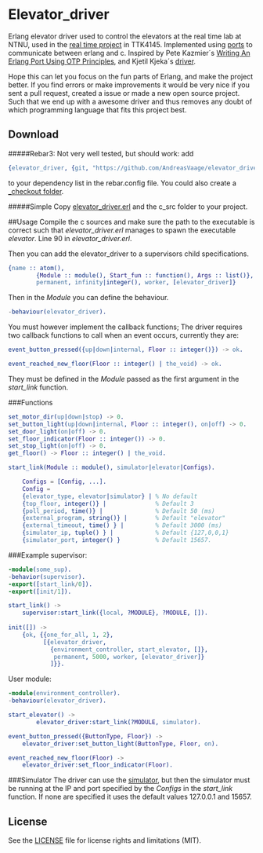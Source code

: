 # Elevator_driver

Erlang elevator driver used to control the elevators at the real time lab at NTNU, used in the [real time project](https://github.com/TTK4145/Project) in TTK4145. Implemented using [ports](http://erlang.org/doc/tutorial/c_port.html) to communicate between erlang and c. Inspired by Pete Kazmier´s [Writing An Erlang Port Using OTP Principles](http://www2.erlangcentral.org/wiki/?title=Writing_an_Erlang_Port_using_OTP_Principles), and Kjetil Kjeka´s [driver](https://github.com/kjetilkjeka/Real-time-elevator/blob/master). 

Hope this can let you focus on the fun parts of Erlang, and make the project better. If you find errors or make improvements it would be very nice if you sent a pull request, created a issue or made a new open source project. Such that we end up with a awesome driver and thus removes any doubt of which programming language that fits this project best.    

## Download
#####Rebar3: 
Not very well tested, but should work: add 
```erlang
{elevator_driver, {git, "https://github.com/AndreasVaage/elevator_driver", {branch, "master"}}} 
```

to your dependency list in the rebar.config file. You could also create a [_checkout folder](https://www.rebar3.org/docs/dependencies).

#####Simple
Copy [elevator_driver.erl](src/elevator_driver.erl)  and the c_src folder to your project.

##Usage
Compile the c sources and make sure the path to the executable is correct such that *elevator_driver.erl* manages to spawn the executable *elevator*. Line 90 in *elevator_driver.erl*. 

Then you can add the elevator_driver to a supervisors child specifications.

```erlang
{name :: atom(),
        {Module :: module(), Start_fun :: function(), Args :: list()},
        permanent, infinity|integer(), worker, [elevator_driver]}
```
Then in the *Module* you can define the behaviour.

```erlang
-behaviour(elevator_driver).
```

You must however implement the callback functions;
The driver requires two callback functions to call when an event occurs, currently they are:

```erlang
event_button_pressed({up|down|internal, Floor :: integer()}) -> ok.
```

```erlang
event_reached_new_floor(Floor :: integer() | the_void) -> ok.
```
They must be defined in the *Module* passed as the first argument in the *start_link* function.

###Functions

```erlang
set_motor_dir(up|down|stop) -> 0.
set_button_light(up|down|internal, Floor :: integer(), on|off) -> 0.
set_door_light(on|off) -> 0.
set_floor_indicator(Floor :: integer()) -> 0.
set_stop_light(on|off) -> 0.
get_floor() -> Floor :: integer() | the_void.

start_link(Module :: module(), simulator|elevator|Configs).

    Configs = [Config, ...].
    Config = 
    {elevator_type, elevator|simulator} | % No default
    {top_floor, integer()} |              % Default 3
    {poll_period, time()} |               % Default 50 (ms)
    {external_program, string()} |        % Default "elevator"
    {external_timeout, time() } |         % Default 3000 (ms)
    {simulator_ip, tuple() } |            % Default {127,0,0,1}
    {simulator_port, integer() }          % Default 15657.
```

###Example
supervisor:

```erlang 
-module(some_sup).
-behavior(supervisor).
-export([start_link/0]).
-export([init/1]).

start_link() ->
    supervisor:start_link({local, ?MODULE}, ?MODULE, []).
 
init([]) ->
    {ok, {{one_for_all, 1, 2},
          [{elevator_driver,
        	{environment_controller, start_elevator, []},
       		 permanent, 5000, worker, [elevator_driver]}
            ]}}.
```

User module:

```erlang
-module(environment_controller).
-behaviour(elevator_driver).

start_elevator() ->
        elevator_driver:start_link(?MODULE, simulator).

event_button_pressed({ButtonType, Floor}) ->
	elevator_driver:set_button_light(ButtonType, Floor, on).

event_reached_new_floor(Floor) -> 
	elevator_driver:set_floor_indicator(Floor).
```

###Simulator
The driver can use the [simulator](https://github.com/TTK4145/Project/tree/master/simulator), but then the simulator must be running at the IP and port specified by the *Configs* in the *start_link* function. If none are specified it uses the default values 127.0.0.1 and 15657.  

## License

See the [LICENSE](LICENSE.md) file for license rights and limitations (MIT).
	